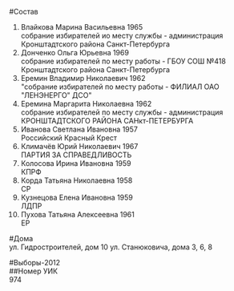 #Состав  
1. Влайкова Марина Васильевна 1965  
    собрание избирателей ио месту службы - администрация Кронштадтского района Санкт-Петербурга  
2. Донченко Ольга Юрьевна 1969  
    собрание избирателей по месту работы - ГБОУ СОШ №418 Кронштадтского района Санкт-Петербурга  
3. Еремин Владимир Николаевич 1962  
    "собрание избирателей по месту работы - ФИЛИАЛ ОАО "ЛЕНЭНЕРГО" ДСО"  
4. Еремина Маргарита Николаевна 1962  
    собрание избирателей по месту службы - администрация КРОНШТАДТСКОГО РАЙОНА САНкт-ПЕТЕРБУРГА  
5. Иванова Светлана Ивановна 1957  
    Российский Красный Крест  
6. Климачёв Юрий Николаевич 1967  
    ПАРТИЯ ЗА СПРАВЕДЛИВОСТЬ  
7. Колосова Ирина Ивановна 1959  
    КПРФ  
8. Корда Татьяна Николаевна 1958  
    СР  
9. Кузнецова Елена Ивановна 1959  
    ЛДПР  
10. Пухова Татьяна Алексеевна 1961  
    ЕР  
  
#Дома  
ул. Гидростроителей, дом 10 ул. Станюковича, дома 3, 6, 8  
  
#Выборы-2012  
##Номер УИК  
974  
